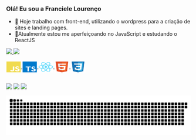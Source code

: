 ### Olá! Eu sou a Franciele Lourenço



- 🔭 Hoje trabalho com front-end, utilizando o wordpress para a criação de sites e landing pages. 
- 🌱Atualmente estou me aperfeiçoando no JavaScript e estudando o ReactJS 

<div>
  <a href="https://github.com/franlvic">
  <img height="160em" src="https://github-readme-stats.vercel.app/api?username=franlvic&show_icons=true&theme=dracula&include_all_commits=true&count_private=true"/>
  <img height="160em"   src="https://github-readme-stats.vercel.app/api/top-langs/?username=franlvic&layout=compact&langs_count=7&theme=dracula"/>
</div>

<div style="display: inline_block"><br>
  <img align="center" alt="Fran-Js" height="30" width="40" src="https://raw.githubusercontent.com/devicons/devicon/master/icons/javascript/javascript-plain.svg">
  <img align="center" alt="Fran-Ts" height="30" width="40" src="https://raw.githubusercontent.com/devicons/devicon/master/icons/typescript/typescript-plain.svg">
  <img align="center" alt="Fran-React" height="30" width="40" src="https://raw.githubusercontent.com/devicons/devicon/master/icons/react/react-original.svg">
  <img align="center" alt="Fran-HTML" height="30" width="40" src="https://raw.githubusercontent.com/devicons/devicon/master/icons/html5/html5-original.svg">
  <img align="center" alt="Fran-CSS" height="30" width="40" src="https://raw.githubusercontent.com/devicons/devicon/master/icons/css3/css3-original.svg">

</div>
  
  ##
  
  <div>
  
  <a href="https://instagram.com/fran.l.v?utm_medium=copy_link"><img src="https://img.shields.io/badge/-Instagram-%23E4405F?style=for-the-badge&logo=instagram&logoColor=white" target="_blank"></a> 
  <a href = "mailto:franlvic6@gmail.com"><img src="https://img.shields.io/badge/-Gmail-%23333?style=for-the-badge&logo=gmail&logoColor=white" target="_blank"></a>
  <a href="http://linkedin.com/in/franciele-lourenço-23953419a" target="_blank"><img src="https://img.shields.io/badge/-LinkedIn-%230077B5?style=for-the-badge&logo=linkedin&logoColor=white" target="_blank"></a> 
 
  ![Snake animation](https://github.com/franlvic/franlvic/blob/output/github-contribution-grid-snake.svg)
  </div>

